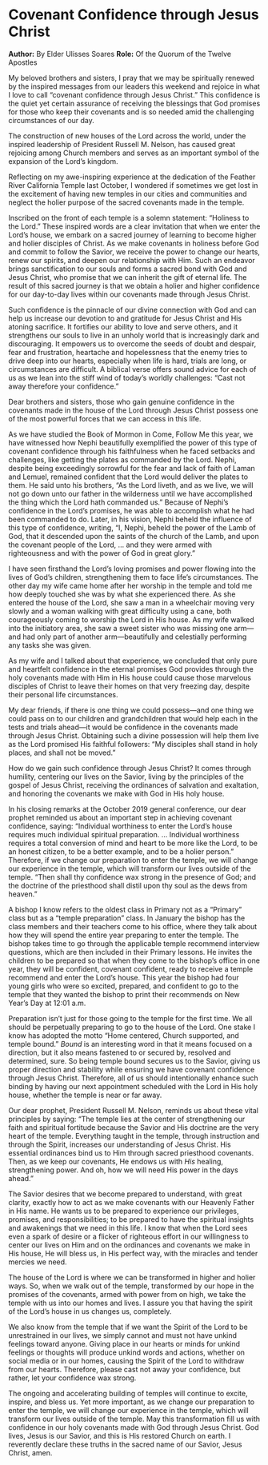 # Covenant Confidence through Jesus Christ

**Author:** By Elder Ulisses Soares
**Role:** Of the Quorum of the Twelve Apostles

<a name="p1"></a>My beloved brothers and sisters, I pray that we may be spiritually renewed by the inspired messages from our leaders this weekend and rejoice in what I love to call “covenant confidence through Jesus Christ.” This confidence is the quiet yet certain assurance of receiving the blessings that God promises for those who keep their covenants and is so needed amid the challenging circumstances of our day.

<a name="p2"></a>The construction of new houses of the Lord across the world, under the inspired leadership of President Russell M. Nelson, has caused great rejoicing among Church members and serves as an important symbol of the expansion of the Lord’s kingdom.

<a name="p3"></a>Reflecting on my awe-inspiring experience at the dedication of the Feather River California Temple last October, I wondered if sometimes we get lost in the excitement of having new temples in our cities and communities and neglect the holier purpose of the sacred covenants made in the temple.

<a name="p4"></a>Inscribed on the front of each temple is a solemn statement: “Holiness to the Lord.” These inspired words are a clear invitation that when we enter the Lord’s house, we embark on a sacred journey of learning to become higher and holier disciples of Christ. As we make covenants in holiness before God and commit to follow the Savior, we receive the power to change our hearts, renew our spirits, and deepen our relationship with Him. Such an endeavor brings sanctification to our souls and forms a sacred bond with God and Jesus Christ, who promise that we can inherit the gift of eternal life. The result of this sacred journey is that we obtain a holier and higher confidence for our day-to-day lives within our covenants made through Jesus Christ.

<a name="p5"></a>Such confidence is the pinnacle of our divine connection with God and can help us increase our devotion to and gratitude for Jesus Christ and His atoning sacrifice. It fortifies our ability to love and serve others, and it strengthens our souls to live in an unholy world that is increasingly dark and discouraging. It empowers us to overcome the seeds of doubt and despair, fear and frustration, heartache and hopelessness that the enemy tries to drive deep into our hearts, especially when life is hard, trials are long, or circumstances are difficult. A biblical verse offers sound advice for each of us as we lean into the stiff wind of today’s worldly challenges: “Cast not away therefore your confidence.”

<a name="p6"></a>Dear brothers and sisters, those who gain genuine confidence in the covenants made in the house of the Lord through Jesus Christ possess one of the most powerful forces that we can access in this life.

<a name="p7"></a>As we have studied the Book of Mormon in Come, Follow Me this year, we have witnessed how Nephi beautifully exemplified the power of this type of covenant confidence through his faithfulness when he faced setbacks and challenges, like getting the plates as commanded by the Lord. Nephi, despite being exceedingly sorrowful for the fear and lack of faith of Laman and Lemuel, remained confident that the Lord would deliver the plates to them. He said unto his brothers, “As the Lord liveth, and as we live, we will not go down unto our father in the wilderness until we have accomplished the thing which the Lord hath commanded us.” Because of Nephi’s confidence in the Lord’s promises, he was able to accomplish what he had been commanded to do. Later, in his vision, Nephi beheld the influence of this type of confidence, writing, “I, Nephi, beheld the power of the Lamb of God, that it descended upon the saints of the church of the Lamb, and upon the covenant people of the Lord, … and they were armed with righteousness and with the power of God in great glory.”

<a name="p8"></a>I have seen firsthand the Lord’s loving promises and power flowing into the lives of God’s children, strengthening them to face life’s circumstances. The other day my wife came home after her worship in the temple and told me how deeply touched she was by what she experienced there. As she entered the house of the Lord, she saw a man in a wheelchair moving very slowly and a woman walking with great difficulty using a cane, both courageously coming to worship the Lord in His house. As my wife walked into the initiatory area, she saw a sweet sister who was missing one arm—and had only part of another arm—beautifully and celestially performing any tasks she was given.

<a name="p9"></a>As my wife and I talked about that experience, we concluded that only pure and heartfelt confidence in the eternal promises God provides through the holy covenants made with Him in His house could cause those marvelous disciples of Christ to leave their homes on that very freezing day, despite their personal life circumstances.

<a name="p10"></a>My dear friends, if there is one thing we could possess—and one thing we could pass on to our children and grandchildren that would help each in the tests and trials ahead—it would be confidence in the covenants made through Jesus Christ. Obtaining such a divine possession will help them live as the Lord promised His faithful followers: “My disciples shall stand in holy places, and shall not be moved.”

<a name="p11"></a>How do we gain such confidence through Jesus Christ? It comes through humility, centering our lives on the Savior, living by the principles of the gospel of Jesus Christ, receiving the ordinances of salvation and exaltation, and honoring the covenants we make with God in His holy house.

<a name="p12"></a>In his closing remarks at the October 2019 general conference, our dear prophet reminded us about an important step in achieving covenant confidence, saying: “Individual worthiness to enter the Lord’s house requires much individual spiritual preparation. … Individual worthiness requires a total conversion of mind and heart to be more like the Lord, to be an honest citizen, to be a better example, and to be a holier person.” Therefore, if we change our preparation to enter the temple, we will change our experience in the temple, which will transform our lives outside of the temple. “Then shall thy confidence wax strong in the presence of God; and the doctrine of the priesthood shall distil upon thy soul as the dews from heaven.”

<a name="p13"></a>A bishop I know refers to the oldest class in Primary not as a “Primary” class but as a “temple preparation” class. In January the bishop has the class members and their teachers come to his office, where they talk about how they will spend the entire year preparing to enter the temple. The bishop takes time to go through the applicable temple recommend interview questions, which are then included in their Primary lessons. He invites the children to be prepared so that when they come to the bishop’s office in one year, they will be confident, covenant confident, ready to receive a temple recommend and enter the Lord’s house. This year the bishop had four young girls who were so excited, prepared, and confident to go to the temple that they wanted the bishop to print their recommends on New Year’s Day at 12:01 a.m.

<a name="p14"></a>Preparation isn’t just for those going to the temple for the first time. We all should be perpetually preparing to go to the house of the Lord. One stake I know has adopted the motto “Home centered, Church supported, and temple bound.” *Bound* is an interesting word in that it means focused on a direction, but it also means fastened to or secured by, resolved and determined, sure. So being temple bound secures us to the Savior, giving us proper direction and stability while ensuring we have covenant confidence through Jesus Christ. Therefore, all of us should intentionally enhance such binding by having our next appointment scheduled with the Lord in His holy house, whether the temple is near or far away.

<a name="p21"></a>Our dear prophet, President Russell M. Nelson, reminds us about these vital principles by saying: “The temple lies at the center of strengthening our faith and spiritual fortitude because the Savior and His doctrine are the very heart of the temple. Everything taught in the temple, through instruction and through the Spirit, increases our understanding of Jesus Christ. His essential ordinances bind us to Him through sacred priesthood covenants. Then, as we keep our covenants, He endows us with *His* healing, strengthening power. And oh, how we will need His power in the days ahead.”

<a name="p15"></a>The Savior desires that we become prepared to understand, with great clarity, exactly how to act as we make covenants with our Heavenly Father in His name. He wants us to be prepared to experience our privileges, promises, and responsibilities; to be prepared to have the spiritual insights and awakenings that we need in this life. I know that when the Lord sees even a spark of desire or a flicker of righteous effort in our willingness to center our lives on Him and on the ordinances and covenants we make in His house, He will bless us, in His perfect way, with the miracles and tender mercies we need.

<a name="p16"></a>The house of the Lord is where we can be transformed in higher and holier ways. So, when we walk out of the temple, transformed by our hope in the promises of the covenants, armed with power from on high, we take the temple with us into our homes and lives. I assure you that having the spirit of the Lord’s house in us changes us, completely.

<a name="p17"></a>We also know from the temple that if we want the Spirit of the Lord to be unrestrained in our lives, we simply cannot and must not have unkind feelings toward anyone. Giving place in our hearts or minds for unkind feelings or thoughts will produce unkind words and actions, whether on social media or in our homes, causing the Spirit of the Lord to withdraw from our hearts. Therefore, please cast not away your confidence, but rather, let your confidence wax strong.

<a name="p20"></a>The ongoing and accelerating building of temples will continue to excite, inspire, and bless us. Yet more important, as we change our preparation to enter the temple, we will change our experience in the temple, which will transform our lives outside of the temple. May this transformation fill us with confidence in our holy covenants made with God through Jesus Christ. God lives, Jesus is our Savior, and this is His restored Church on earth. I reverently declare these truths in the sacred name of our Savior, Jesus Christ, amen.